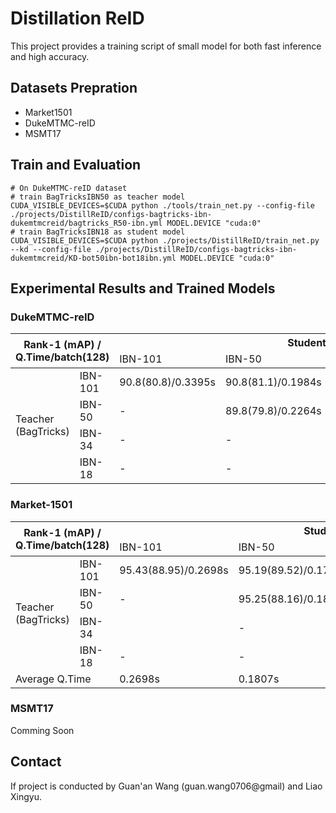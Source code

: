 # Distillation ReID

This project provides a training script of small model
 for both fast inference and high accuracy.


## Datasets Prepration
- Market1501
- DukeMTMC-reID
- MSMT17


## Train and Evaluation
```shell script
# On DukeMTMC-reID dataset
# train BagTricksIBN50 as teacher model
CUDA_VISIBLE_DEVICES=$CUDA python ./tools/train_net.py --config-file ./projects/DistillReID/configs-bagtricks-ibn-dukemtmcreid/bagtricks_R50-ibn.yml MODEL.DEVICE "cuda:0"
# train BagTricksIBN18 as student model 
CUDA_VISIBLE_DEVICES=$CUDA python ./projects/DistillReID/train_net.py --kd --config-file ./projects/DistillReID/configs-bagtricks-ibn-dukemtmcreid/KD-bot50ibn-bot18ibn.yml MODEL.DEVICE "cuda:0"
```

## Experimental Results and Trained Models

### DukeMTMC-reID

<table><thead><tr><th colspan="2" rowspan="2">Rank-1 (mAP) / <br>Q.Time/batch(128)</th><th colspan="4">Student (BagTricks)</th></tr><tr><td>IBN-101</td><td>IBN-50</td><td>IBN-34</td><td>IBN-18</td></tr></thead><tbody><tr><td rowspan="4">Teacher<br>(BagTricks)</td><td>IBN-101</td><td>90.8(80.8)/0.3395s</td><td>90.8(81.1)/0.1984s</td><td>89.63(78.9)/0.1760s</td><td>86.96(75.75)/0.0854s</td></tr><tr><td>IBN-50</td><td>-</td><td>89.8(79.8)/0.2264s</td><td>88.82(78.9)/0.1761s</td><td>87.75(76.18)/0.0838s</td></tr><tr><td>IBN-34</td><td>-</td><td>-</td><td>88.64(76.4)/0.1766s</td><td></td></tr><tr><td>IBN-18</td><td>-</td><td>-</td><td>-</td><td>85.50(71.60)/0.9178s</td></tr></tbody></table>

### Market-1501

<table><thead><tr><th colspan="2" rowspan="2">Rank-1 (mAP) / <br>Q.Time/batch(128)</th><th colspan="4">Student (BagTricks)</th></tr><tr><td>IBN-101</td><td>IBN-50</td><td>IBN-34</td><td>IBN-18</td></tr></thead><tbody><tr><td rowspan="4">Teacher<br>(BagTricks)</td><td>IBN-101</td><td>95.43(88.95)/0.2698s</td><td>95.19(89.52)/0.1791s</td><td>94.51(87.82)/0.0869s</td><td>93.85(85.77)/0.0612s</td></tr><tr><td>IBN-50</td><td>-</td><td>95.25(88.16)/0.1823s</td><td>95.13(87.28)/0.0863s</td><td>93.44(82.92)/0.0621s</td></tr><tr><td>IBN-34</td><td></td><td>-</td><td>94.63(84.91)/0.0860s</td><td></td></tr><tr><td>IBN-18</td><td>-</td><td>-</td><td>-</td><td>92.87(81.22)/0.0615s</td></tr><tr><td colspan="2">Average Q.Time</td><td>0.2698s</td><td>0.1807s</td><td>0.0864s</td><td>0.0616s</td></tr></tbody></table>

### MSMT17

Comming Soon


## Contact
If project is conducted by Guan'an Wang (guan.wang0706@gmail) and Liao Xingyu.